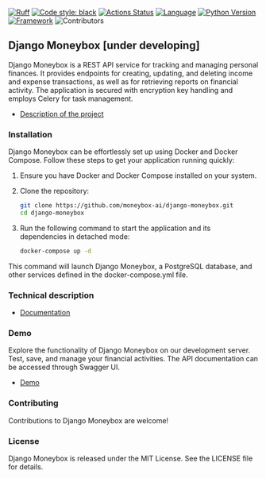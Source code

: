 [![Ruff](https://img.shields.io/endpoint?url=https://raw.githubusercontent.com/astral-sh/ruff/main/assets/badge/v2.json)](https://github.com/astral-sh/ruff)
[![Code style: black](https://img.shields.io/badge/code%20style-black-000000.svg)](https://github.com/psf/black)
[![Actions Status](https://github.com/moneybox-ai/django-moneybox/workflows/CI/badge.svg)](https://github.com/moneybox-ai/django-moneybox/actions)
[![Language](https://img.shields.io/badge/language-Python-blue)](https://www.python.org/)
[![Python Version](https://img.shields.io/badge/python-3.11%2B-blue)](https://www.python.org/downloads/release/python-380/)
[![Framework](https://img.shields.io/badge/framework-Django-green)](https://www.djangoproject.com/)
![Contributors](https://img.shields.io/badge/Contributors-6-blue)

## Django Moneybox [under developing]

Django Moneybox is a REST API service for tracking and managing personal finances. It provides endpoints for creating, updating, and deleting income and expense transactions, as well as for retrieving reports on financial activity. The application is secured with encryption key handling and employs Celery for task management.

- [Description of the project](https://github.com/moneybox-ai/django-moneybox/docs/description.md)


### Installation

Django Moneybox can be effortlessly set up using Docker and Docker Compose. Follow these steps to get your application running quickly:

1. Ensure you have Docker and Docker Compose installed on your system.

2. Clone the repository:

   ```bash
   git clone https://github.com/moneybox-ai/django-moneybox.git
   cd django-moneybox
   ```

3. Run the following command to start the application and its dependencies in detached mode:

    ```bash
    docker-compose up -d
    ```

This command will launch Django Moneybox, a PostgreSQL database, and other services defined in the docker-compose.yml file.

### Technical description

- [Documentation](https://github.com/moneybox-ai/django-moneybox/docs/tech_description.md)

### Demo

Explore the functionality of Django Moneybox on our development server. Test, save, and manage your financial activities.
The API documentation can be accessed through Swagger UI.
- [Demo](http://moneybox.ddns.net/api/v1/schema/swagger-ui/)

### Contributing

Contributions to Django Moneybox are welcome!

### License

Django Moneybox is released under the MIT License. See the LICENSE file for details.
